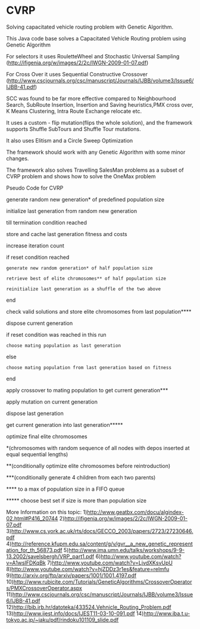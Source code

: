 CVRP
====

Solving capacitated vehicle routing problem with Genetic Algorithm.

This Java code base solves a Capacitated Vehicle Routing problem using Genetic Algorithm

For selectors it uses RouletteWheel and Stochastic Universal Sampling (http://ifigenia.org/w/images/2/2c/IWGN-2009-01-07.pdf)

For Cross Over it uses Sequential Constructive Crossover (http://www.cscjournals.org/csc/manuscript/Journals/IJBB/volume3/Issue6/IJBB-41.pdf)

SCC was found to be far more effective compared to Neighbourhood Search, SubRoute Insertion, Insertion and Saving heuristics,PMX cross over, K Means Clustering, Intra Route Exchange relocate etc.

It uses a custom - flip mutation(flips the whole solution), and the framework supports Shuffle SubTours and Shuffle Tour mutations.

It also uses Elitism and a Circle Sweep Optimization

The framework should work with any Genetic Algorithm with some minor changes.

The framework also solves Travelling SalesMan problems as a subset of CVRP problem and
shows how to solve the OneMax problem

Pseudo Code for CVRP

generate random new generation* of predefined population size

initialize last generation from random new generation

till termination condition reached

  store and cache last generation fitness and costs
  
  increase iteration count
  
  if reset condition reached
    
    generate new random generation* of half population size
    
    retrieve best of elite chromosomes** of half population size
    
    reinitialize last generation as a shuffle of the two above
  
  end
  
  check valid solutions and store elite chromosomes from last population****
  
  dispose current generation
  
  if reset condition was reached in this run
    
    choose mating population as last generation
  
  else
    
    choose mating population from last generation based on fitness
  
  end
  
  apply crossover to mating population to get current generation***
  
  apply mutation on current generation
  
  dispose last generation
  
  get current generation into last generation*****

optimize final elite chromosomes

*(chromosomes with random sequence of all nodes with depos inserted at equal sequential lengths)

**(conditionally optimize elite chromosomes before reintroduction)

***(conditionally generate 4 children from each two parents)

**** to a max of population size in a FIFO queue

***** choose best set if size is more than population size



More Information on this topic:
1)http://www.geatbx.com/docu/algindex-02.html#P416_20744
2)http://ifigenia.org/w/images/2/2c/IWGN-2009-01-07.pdf
3)http://www.cs.york.ac.uk/rts/docs/GECCO_2003/papers/2723/27230646.pdf
4)http://reference.kfupm.edu.sa/content/g/v/gvr__a_new_genetic_representation_for_th_56873.pdf
5)http://www.ima.umn.edu/talks/workshops/9-9-13.2002/savelsbergh/VRP_part1.pdf
6)http://www.youtube.com/watch?v=A1wsIFDKqBk
7)http://www.youtube.com/watch?v=LjvdXKsvUpU
8)http://www.youtube.com/watch?v=hjZDDz3r1es&feature=relmfu
9)http://arxiv.org/ftp/arxiv/papers/1001/1001.4197.pdf
10)http://www.rubicite.com/Tutorials/GeneticAlgorithms/CrossoverOperators/PMXCrossoverOperator.aspx
11)http://www.cscjournals.org/csc/manuscript/Journals/IJBB/volume3/Issue6/IJBB-41.pdf
12)http://bib.irb.hr/datoteka/433524.Vehnicle_Routing_Problem.pdf
13)http://www.ijest.info/docs/IJEST11-03-10-091.pdf
14)http://www.iba.t.u-tokyo.ac.jp/~jaku/pdf/rindoku101109_slide.pdf



